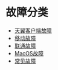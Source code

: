 <!-- TITLE: Home -->
<!-- SUBTITLE: A quick summary of Home -->

# 故障分类

- [天翼客户端故障](/fyoung-client)
- [移动故障](/chinamobile)
- [联通故障](/chinaunicom)
- [MacOS故障](/macos)
- [常见故障](/common)